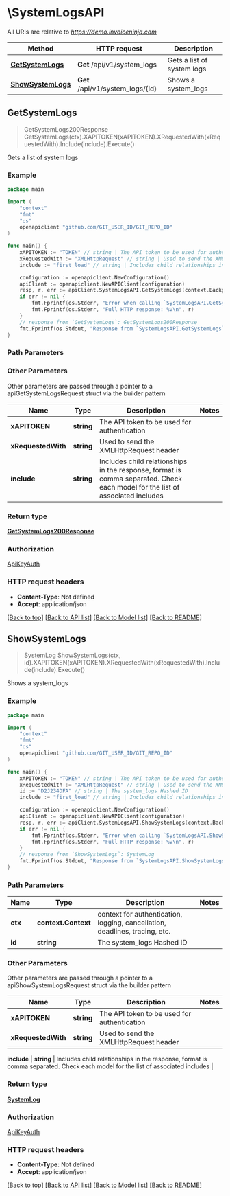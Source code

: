 # \SystemLogsAPI

All URIs are relative to *https://demo.invoiceninja.com*

Method | HTTP request | Description
------------- | ------------- | -------------
[**GetSystemLogs**](SystemLogsAPI.md#GetSystemLogs) | **Get** /api/v1/system_logs | Gets a list of system logs
[**ShowSystemLogs**](SystemLogsAPI.md#ShowSystemLogs) | **Get** /api/v1/system_logs/{id} | Shows a system_logs



## GetSystemLogs

> GetSystemLogs200Response GetSystemLogs(ctx).XAPITOKEN(xAPITOKEN).XRequestedWith(xRequestedWith).Include(include).Execute()

Gets a list of system logs



### Example

```go
package main

import (
	"context"
	"fmt"
	"os"
	openapiclient "github.com/GIT_USER_ID/GIT_REPO_ID"
)

func main() {
	xAPITOKEN := "TOKEN" // string | The API token to be used for authentication
	xRequestedWith := "XMLHttpRequest" // string | Used to send the XMLHttpRequest header
	include := "first_load" // string | Includes child relationships in the response, format is comma separated. Check each model for the list of associated includes (optional)

	configuration := openapiclient.NewConfiguration()
	apiClient := openapiclient.NewAPIClient(configuration)
	resp, r, err := apiClient.SystemLogsAPI.GetSystemLogs(context.Background()).XAPITOKEN(xAPITOKEN).XRequestedWith(xRequestedWith).Include(include).Execute()
	if err != nil {
		fmt.Fprintf(os.Stderr, "Error when calling `SystemLogsAPI.GetSystemLogs``: %v\n", err)
		fmt.Fprintf(os.Stderr, "Full HTTP response: %v\n", r)
	}
	// response from `GetSystemLogs`: GetSystemLogs200Response
	fmt.Fprintf(os.Stdout, "Response from `SystemLogsAPI.GetSystemLogs`: %v\n", resp)
}
```

### Path Parameters



### Other Parameters

Other parameters are passed through a pointer to a apiGetSystemLogsRequest struct via the builder pattern


Name | Type | Description  | Notes
------------- | ------------- | ------------- | -------------
 **xAPITOKEN** | **string** | The API token to be used for authentication | 
 **xRequestedWith** | **string** | Used to send the XMLHttpRequest header | 
 **include** | **string** | Includes child relationships in the response, format is comma separated. Check each model for the list of associated includes | 

### Return type

[**GetSystemLogs200Response**](GetSystemLogs200Response.md)

### Authorization

[ApiKeyAuth](../README.md#ApiKeyAuth)

### HTTP request headers

- **Content-Type**: Not defined
- **Accept**: application/json

[[Back to top]](#) [[Back to API list]](../README.md#documentation-for-api-endpoints)
[[Back to Model list]](../README.md#documentation-for-models)
[[Back to README]](../README.md)


## ShowSystemLogs

> SystemLog ShowSystemLogs(ctx, id).XAPITOKEN(xAPITOKEN).XRequestedWith(xRequestedWith).Include(include).Execute()

Shows a system_logs



### Example

```go
package main

import (
	"context"
	"fmt"
	"os"
	openapiclient "github.com/GIT_USER_ID/GIT_REPO_ID"
)

func main() {
	xAPITOKEN := "TOKEN" // string | The API token to be used for authentication
	xRequestedWith := "XMLHttpRequest" // string | Used to send the XMLHttpRequest header
	id := "D2J234DFA" // string | The system_logs Hashed ID
	include := "first_load" // string | Includes child relationships in the response, format is comma separated. Check each model for the list of associated includes (optional)

	configuration := openapiclient.NewConfiguration()
	apiClient := openapiclient.NewAPIClient(configuration)
	resp, r, err := apiClient.SystemLogsAPI.ShowSystemLogs(context.Background(), id).XAPITOKEN(xAPITOKEN).XRequestedWith(xRequestedWith).Include(include).Execute()
	if err != nil {
		fmt.Fprintf(os.Stderr, "Error when calling `SystemLogsAPI.ShowSystemLogs``: %v\n", err)
		fmt.Fprintf(os.Stderr, "Full HTTP response: %v\n", r)
	}
	// response from `ShowSystemLogs`: SystemLog
	fmt.Fprintf(os.Stdout, "Response from `SystemLogsAPI.ShowSystemLogs`: %v\n", resp)
}
```

### Path Parameters


Name | Type | Description  | Notes
------------- | ------------- | ------------- | -------------
**ctx** | **context.Context** | context for authentication, logging, cancellation, deadlines, tracing, etc.
**id** | **string** | The system_logs Hashed ID | 

### Other Parameters

Other parameters are passed through a pointer to a apiShowSystemLogsRequest struct via the builder pattern


Name | Type | Description  | Notes
------------- | ------------- | ------------- | -------------
 **xAPITOKEN** | **string** | The API token to be used for authentication | 
 **xRequestedWith** | **string** | Used to send the XMLHttpRequest header | 

 **include** | **string** | Includes child relationships in the response, format is comma separated. Check each model for the list of associated includes | 

### Return type

[**SystemLog**](SystemLog.md)

### Authorization

[ApiKeyAuth](../README.md#ApiKeyAuth)

### HTTP request headers

- **Content-Type**: Not defined
- **Accept**: application/json

[[Back to top]](#) [[Back to API list]](../README.md#documentation-for-api-endpoints)
[[Back to Model list]](../README.md#documentation-for-models)
[[Back to README]](../README.md)

